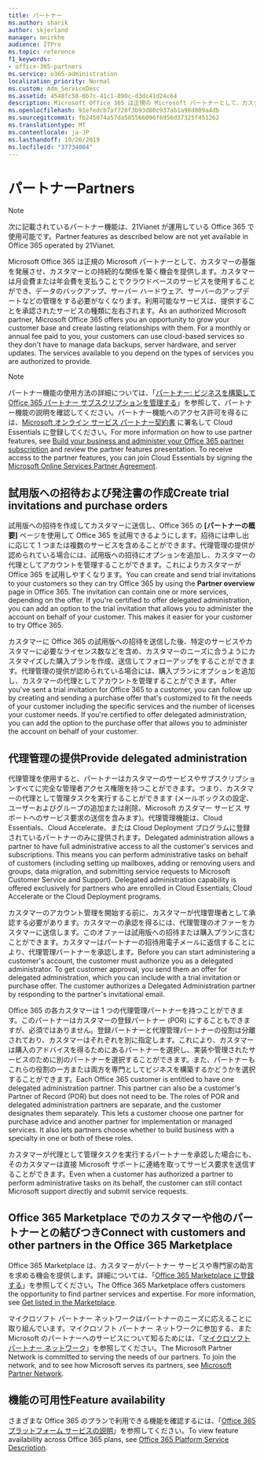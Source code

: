 ```yaml
---
title: パートナー
ms.author: sharik
author: skjerland
manager: mnirkhe
audience: ITPro
ms.topic: reference
f1_keywords:
- office-365-partners
ms.service: o365-administration
localization_priority: Normal
ms.custom: Adm_ServiceDesc
ms.assetid: 4548fc58-0b7c-41c1-890c-d3dc41d24c64
description: Microsoft Office 365 は正規の Microsoft パートナーとして、カスタマーの基盤を発展させ、カスタマーとの持続的な関係を築く機会を提供します。カスタマーは月会費または年会費を支払うことでクラウドベースのサービスを使用することができ、データのバックアップ、サーバー ハードウェア、サーバーのアップデートなどの管理をする必要がなくなります。利用可能なサービスは、提供することを承認されたサービスの種類に左右されます。
ms.openlocfilehash: 91efedcb7af728f3b93d80c937ab1a98d009a4db
ms.sourcegitcommit: fb245074a57da585566096f6956d37325f451262
ms.translationtype: MT
ms.contentlocale: ja-JP
ms.lasthandoff: 10/26/2019
ms.locfileid: "37734084"
---
```

# <a name="partners"></a><span data-ttu-id="9d087-105">パートナー</span><span class="sxs-lookup"><span data-stu-id="9d087-105">Partners</span></span>

> [!NOTE]
> <span data-ttu-id="9d087-106">次に記載されているパートナー機能は、21Vianet が運用している Office 365 で使用可能です。</span><span class="sxs-lookup"><span data-stu-id="9d087-106">Partner features as described below are not yet available in Office 365 operated by 21Vianet.</span></span> 
  
<span data-ttu-id="9d087-p102">Microsoft Office 365 は正規の Microsoft パートナーとして、カスタマーの基盤を発展させ、カスタマーとの持続的な関係を築く機会を提供します。カスタマーは月会費または年会費を支払うことでクラウドベースのサービスを使用することができ、データのバックアップ、サーバー ハードウェア、サーバーのアップデートなどの管理をする必要がなくなります。利用可能なサービスは、提供することを承認されたサービスの種類に左右されます。</span><span class="sxs-lookup"><span data-stu-id="9d087-p102">As an authorized Microsoft partner, Microsoft Office 365 offers you an opportunity to grow your customer base and create lasting relationships with them. For a monthly or annual fee paid to you, your customers can use cloud-based services so they don't have to manage data backups, server hardware, and server updates. The services available to you depend on the types of services you are authorized to provide.</span></span>
  
> [!NOTE]
> <span data-ttu-id="9d087-p103">パートナー機能の使用方法の詳細については、「[パートナー: ビジネスを構築して Office 365 パートナー サブスクリプションを管理する](https://go.microsoft.com/fwlink/?LinkID=271614&amp;clcid=0x409)」を参照して、パートナー機能の説明を確認してください。パートナー機能へのアクセス許可を得るには、[Microsoft オンライン サービス パートナー契約書](https://go.microsoft.com/fwlink/p/?LinkId=285473) に署名して Cloud Essentials に登録してください。</span><span class="sxs-lookup"><span data-stu-id="9d087-p103">For more information on how to use partner features, see [Build your business and administer your Office 365 partner subscription](https://go.microsoft.com/fwlink/?LinkID=271614&amp;clcid=0x409) and review the partner features presentation. To receive access to the partner features, you can join Cloud Essentials by signing the [Microsoft Online Services Partner Agreement](https://go.microsoft.com/fwlink/p/?LinkId=285473).</span></span> 
  
## <a name="create-trial-invitations-and-purchase-orders"></a><span data-ttu-id="9d087-112">試用版への招待および発注書の作成</span><span class="sxs-lookup"><span data-stu-id="9d087-112">Create trial invitations and purchase orders</span></span>

<span data-ttu-id="9d087-p104">試用版への招待を作成してカスタマーに送信し、Office 365 の **[パートナーの概要]** ページを使用して Office 365 を試用できるようにします。招待には申し出に応じて 1 つまたは複数のサービスを含めることができます。代理管理の提供が認められている場合には、試用版への招待にオプションを追加し、カスタマーの代理としてアカウントを管理することができます。これによりカスタマーがOffice 365 を試用しやすくなります。</span><span class="sxs-lookup"><span data-stu-id="9d087-p104">You can create and send trial invitations to your customers so they can try Office 365 by using the **Partner overview** page in Office 365. The invitation can contain one or more services, depending on the offer. If you're certified to offer delegated administration, you can add an option to the trial invitation that allows you to administer the account on behalf of your customer. This makes it easier for your customer to try Office 365.</span></span> 
  
<span data-ttu-id="9d087-p105">カスタマーに Office 365 の試用版への招待を送信した後、特定のサービスやカスタマーに必要なライセンス数などを含め、カスタマーのニーズに合うようにカスタマイズした購入プランを作成、送信してフォローアップをすることができます。代理管理の提供が認められている場合には、購入プランにオプションを追加し、カスタマーの代理としてアカウントを管理することができます。</span><span class="sxs-lookup"><span data-stu-id="9d087-p105">After you've sent a trial invitation for Office 365 to a customer, you can follow up by creating and sending a purchase offer that's customized to fit the needs of your customer including the specific services and the number of licenses your customer needs. If you're certified to offer delegated administration, you can add the option to the purchase offer that allows you to administer the account on behalf of your customer.</span></span>
  
## <a name="provide-delegated-administration"></a><span data-ttu-id="9d087-119">代理管理の提供</span><span class="sxs-lookup"><span data-stu-id="9d087-119">Provide delegated administration</span></span>

<span data-ttu-id="9d087-p106">代理管理を使用すると、パートナーはカスタマーのサービスやサブスクリプションすべてに完全な管理者アクセス権限を持つことができます。つまり、カスタマーの代理として管理タスクを実行することができます (メールボックスの設定、ユーザーおよびグループの追加または削除、Microsoft カスタマー サービス サポートへのサービス要求の送信を含みます)。代理管理機能は、Cloud Essentials、Cloud Accelerate、または Cloud Deployment プログラムに登録されているパートナーのみに提供されます。</span><span class="sxs-lookup"><span data-stu-id="9d087-p106">Delegated administration allows a partner to have full administrative access to all the customer's services and subscriptions. This means you can perform administrative tasks on behalf of customers (including setting up mailboxes, adding or removing users and groups, data migration, and submitting service requests to Microsoft Customer Service and Support). Delegated administration capability is offered exclusively for partners who are enrolled in Cloud Essentials, Cloud Accelerate or the Cloud Deployment programs.</span></span>
  
<span data-ttu-id="9d087-p107">カスタマーのアカウント管理を開始する前に、カスタマーが代理管理者として承認する必要があります。カスタマーの承認を得るには、代理管理のオファーをカスタマーに送信します。このオファーは試用版への招待または購入プランに含むことができます。カスタマーはパートナーの招待用電子メールに返信することにより、代理管理パートナーを承認します。</span><span class="sxs-lookup"><span data-stu-id="9d087-p107">Before you can start administering a customer's account, the customer must authorize you as a delegated administrator. To get customer approval, you send them an offer for delegated administration, which you can include with a trial invitation or purchase offer. The customer authorizes a Delegated Administration partner by responding to the partner's invitational email.</span></span>
  
<span data-ttu-id="9d087-p108">Office 365 の各カスタマーは 1 つの代理管理パートナーを持つことができます。このパートナーはカスタマーの登録パートナー (POR) にすることもできますが、必須ではありません。登録パートナーと代理管理パートナーの役割は分離されており、カスタマーはそれぞれを別に指定します。これにより、カスタマーは購入のアドバイスを得るためにあるパートナーを選択し、実装や管理されたサービスのために別のパートナーを選択することができます。また、パートナーもこれらの役割の一方または両方を専門としてビジネスを構築するかどうかを選択することができます。</span><span class="sxs-lookup"><span data-stu-id="9d087-p108">Each Office 365 customer is entitled to have one delegated administration partner. This partner can also be a customer's Partner of Record (POR) but does not need to be. The roles of POR and delegated administration partners are separate, and the customer designates them separately. This lets a customer choose one partner for purchase advice and another partner for implementation or managed services. It also lets partners choose whether to build business with a specialty in one or both of these roles.</span></span>
  
<span data-ttu-id="9d087-131">カスタマーが代理として管理タスクを実行するパートナーを承認した場合にも、そのカスタマーは直接 Microsoft サポートに連絡を取ってサービス要求を送信することができます。</span><span class="sxs-lookup"><span data-stu-id="9d087-131">Even when a customer has authorized a partner to perform administrative tasks on its behalf, the customer can still contact Microsoft support directly and submit service requests.</span></span>
  
## <a name="connect-with-customers-and-other-partners-in-the-office-365-marketplace"></a><span data-ttu-id="9d087-132">Office 365 Marketplace でのカスタマーや他のパートナーとの結びつき</span><span class="sxs-lookup"><span data-stu-id="9d087-132">Connect with customers and other partners in the Office 365 Marketplace</span></span>

<span data-ttu-id="9d087-p109">Office 365 Marketplace は、カスタマーがパートナー サービスや専門家の助言を求める機会を提供します。詳細については、「[Office 365 Marketplace に登録する](https://go.microsoft.com/fwlink/?LinkID=272019&amp;clcid=0x409)」を参照してください。</span><span class="sxs-lookup"><span data-stu-id="9d087-p109">The Office 365 Marketplace offers customers the opportunity to find partner services and expertise. For more information, see [Get listed in the Marketplace](https://go.microsoft.com/fwlink/?LinkID=272019&amp;clcid=0x409).</span></span>
  
<span data-ttu-id="9d087-p110">マイクロソフト パートナー ネットワークはパートナーのニーズに応えることに取り組んでいます。マイクロソフト パートナー ネットワークに参加する、また Microsoft のパートナーへのサービスについて知るためには、「[マイクロソフト パートナー ネットワーク](https://go.microsoft.com/fwlink/?LinkID=272021&amp;clcid=0x409)」を参照してください。</span><span class="sxs-lookup"><span data-stu-id="9d087-p110">The Microsoft Partner Network is committed to serving the needs of our partners. To join the network, and to see how Microsoft serves its partners, see [Microsoft Partner Network](https://go.microsoft.com/fwlink/?LinkID=272021&amp;clcid=0x409).</span></span>
  
## <a name="feature-availability"></a><span data-ttu-id="9d087-137">機能の可用性</span><span class="sxs-lookup"><span data-stu-id="9d087-137">Feature availability</span></span>

<span data-ttu-id="9d087-138">さまざまな Office 365 のプランで利用できる機能を確認するには、「[Office 365 プラットフォーム サービスの説明](office-365-platform-service-description.md)」を参照してください。</span><span class="sxs-lookup"><span data-stu-id="9d087-138">To view feature availability across Office 365 plans, see [Office 365 Platform Service Description](office-365-platform-service-description.md).</span></span>
  